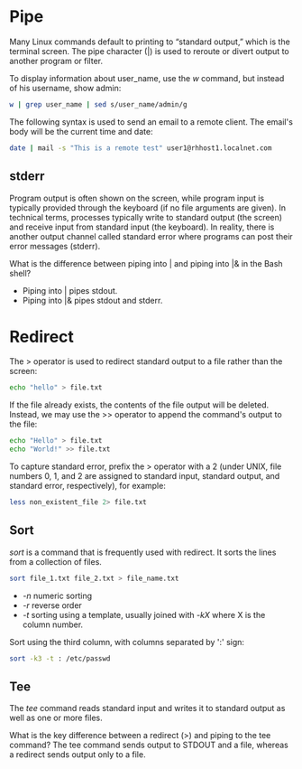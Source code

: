 <h1>Pipe</h1>
Many Linux commands default to printing to “standard output,” which is the terminal screen. 
The pipe character (|) is used to reroute or divert output to another program or filter.

To display information about user_name, use the <i>w</i> command, but instead of his username, show admin:

```bash
w | grep user_name | sed s/user_name/admin/g
```

The following syntax is used to send an email to a remote client. The email's body will be the current time and date:

```bash
date | mail -s "This is a remote test" user1@rhhost1.localnet.com
```

<h2>stderr</h2>
Program output is often shown on the screen, while program input is typically provided through the keyboard (if no file arguments are given). In technical terms, processes typically write to standard output (the screen) and receive input from standard input (the keyboard). In reality, there is another output channel called standard error where programs can post their error messages (stderr).

What is the difference between piping into | and piping into |& in the Bash shell?
* Piping into | pipes stdout. 
* Piping into |& pipes stdout and stderr.

<h1>Redirect</h1>

The > operator is used to redirect standard output to a file rather than the screen:

```bash
echo "hello" > file.txt
```

If the file already exists, the contents of the file output will be deleted. Instead, we may use the >> operator to append the command's output to the file:

```bash
echo "Hello" > file.txt
echo "World!" >> file.txt
```

To capture standard error, prefix the > operator with a 2 (under UNIX, file numbers 0, 1, and 2 are assigned to standard input, standard output, and standard error, respectively), for example:

```bash
less non_existent_file 2> file.txt
```

<h2>Sort</h2>

<i>sort</i> is a command that is frequently used with redirect. It sorts the lines from a collection of files.

```bash
sort file_1.txt file_2.txt > file_name.txt
```

* <i>-n</i> numeric sorting
* <i>-r</i> reverse order
* <i>-t</i> sorting using a template, usually joined with <i>-kX</i> where X is the column number.

Sort using the third column, with columns separated by ':' sign:

 ```bash
sort -k3 -t : /etc/passwd
```

<h2>Tee</h2>
The <i>tee</i> command reads standard input and writes it to standard output as well as one or more files.

What is the key difference between a redirect (>) and piping to the tee command?
The tee command sends output to STDOUT and a file, whereas a redirect sends output only to a file.
